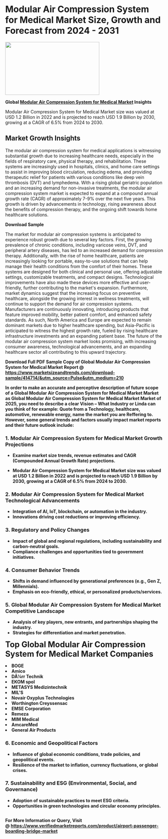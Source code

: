 <H1>Modular Air Compression System for Medical Market Size, Growth and Forecast from 2024 - 2031</H1><img class="aligncenter size-medium wp-image-584254" src="https://thirdeyenews.in/wp-content/uploads/2024/09/Global-Market-Research-300x168.jpeg" alt="" width="300" height="168" /><p><strong>Global&nbsp;<a href="https://www.marketsizeandtrends.com/download-sample/414714/&amp;utm_source=Pulse&amp;utm_medium=210">Modular Air Compression System for Medical Market</a> Insights</strong></p><p>Modular Air Compression System for Medical Market size was valued at USD 1.2 Billion in 2022 and is projected to reach USD 1.9 Billion by 2030, growing at a CAGR of 6.5% from 2024 to 2030.</p><p><h2>Market Growth Insights</h2> <p>The modular air compression system for medical applications is witnessing substantial growth due to increasing healthcare needs, especially in the fields of respiratory care, physical therapy, and rehabilitation. These systems are increasingly used in hospitals, clinics, and home care settings to assist in improving blood circulation, reducing edema, and providing therapeutic relief for patients with various conditions like deep vein thrombosis (DVT) and lymphedema. With a rising global geriatric population and an increasing demand for non-invasive treatments, the modular air compression system market is expected to expand at a compound annual growth rate (CAGR) of approximately 7-9% over the next five years. This growth is driven by advancements in technology, rising awareness about the benefits of compression therapy, and the ongoing shift towards home healthcare solutions.</p> <p><strong>Download Sample</strong></p> <p>The market for modular air compression systems is anticipated to experience robust growth due to several key factors. First, the growing prevalence of chronic conditions, including varicose veins, DVT, and peripheral artery diseases, has led to an increased demand for compression therapy. Additionally, with the rise of home healthcare, patients are increasingly looking for portable, easy-to-use solutions that can help manage their health conditions from the comfort of their homes. These systems are designed for both clinical and personal use, offering adjustable settings, customizable treatments, and compact designs. Technological improvements have also made these devices more effective and user-friendly, further contributing to the market's expansion. Furthermore, market dynamics suggest that the increasing focus on preventive healthcare, alongside the growing interest in wellness treatments, will continue to support the demand for air compression systems. Manufacturers are continuously innovating, introducing products that feature improved mobility, better patient comfort, and enhanced safety standards. As such, North America and Europe are expected to remain dominant markets due to higher healthcare spending, but Asia-Pacific is anticipated to witness the highest growth rate, fueled by rising healthcare infrastructure investments and an expanding patient base. The future of the modular air compression system market looks promising, with increasing consumer awareness, technological advancements, and an expanding healthcare sector all contributing to this upward trajectory.</p> <p><strong></p><p><span class=""><strong>Download Full PDF Sample Copy of Global Modular Air Compression System for Medical Market Report</strong> @ <a href="https://www.marketsizeandtrends.com/download-sample/414714/&amp;utm_source=Pulse&amp;utm_medium=210" target="_blank">https://www.marketsizeandtrends.com/download-sample/414714/&amp;utm_source=Pulse&amp;utm_medium=210</a></span></p><p>In order to make an accurate and perceptive description of future scope of a Global&nbsp;Modular Air Compression System for Medical Market Market as Global&nbsp;Modular Air Compression System for Medical Market Market of 2025, you need to describe a clear Vision &ndash; What Industry or Linda can you think of for example: Quote from a Technology, healthcare, automotive, renewable energy, name the market you are Reffering to. However, some general trends and factors usually impact market reports and their future outlook include:</p><h3>1.&nbsp;<strong>Modular Air Compression System for Medical Market Growth Projections</strong></h3><ul><li>Examine market size trends, revenue estimates and CAGR (Compounded Annual Growth Rate) projections.</li><li><p>Modular Air Compression System for Medical Market size was valued at USD 1.2 Billion in 2022 and is projected to reach USD 1.9 Billion by 2030, growing at a CAGR of 6.5% from 2024 to 2030.</p></li></ul><h3>2.&nbsp;<strong>Modular Air Compression System for Medical Market Technological Advancements</strong></h3><ul><li>Integration of AI, IoT, blockchain, or automation in the industry.</li><li>Innovations driving cost reductions or improving efficiency.</li></ul><h3>3.&nbsp;<strong>Regulatory and Policy Changes</strong></h3><ul><li>Impact of global and regional regulations, including sustainability and carbon-neutral goals.</li><li>Compliance challenges and opportunities tied to government initiatives.</li></ul><h3>4.&nbsp;<strong>Consumer Behavior Trends</strong></h3><ul><li>Shifts in demand influenced by generational preferences (e.g., Gen Z, Millennials).</li><li>Emphasis on eco-friendly, ethical, or personalized products/services.</li></ul><h3>5.&nbsp;<strong>Global Modular Air Compression System for Medical Market Competitive Landscape</strong></h3><ul><li>Analysis of key players, new entrants, and partnerships shaping the industry.</li><li>Strategies for differentiation and market penetration.</li></ul><p data-pm-slice="1 1 []"><span style="color: inherit; font-family: inherit; font-size: 25px;">Top Global Modular Air Compression System for Medical Market Companies</span></p><div class="" data-test-id=""><p><li>BOGE</li><li> Amico</li><li> DÃ¼rr Technik</li><li> EKOM spol</li><li> METASYS Medizintechnik</li><li> MIL'S</li><li> Novair Oxyplus Technologies</li><li> Worthington Creyssensac</li><li> EMSE Corporation</li><li> Remeza</li><li> MIM Medical</li><li> AmcareMed</li><li> General Air Products</li></p></div><h3>6.&nbsp;<strong>Economic and Geopolitical Factors</strong></h3><ul><li>Influence of global economic conditions, trade policies, and geopolitical events.</li><li>Resilience of the market to inflation, currency fluctuations, or global crises.</li></ul><h3>7.&nbsp;<strong>Sustainability and ESG (Environmental, Social, and Governance)</strong></h3><ul><li>Adoption of sustainable practices to meet ESG criteria.</li><li>Opportunities in green technologies and circular economy principles.</li></ul><h2><strong style="font-size: 14px;">For More Information or Query, Visit @&nbsp;</strong><a style="background-color: #ffffff; font-size: 14px;" href="https://www.marketsizeandtrends.com/report/modular-air-compression-system-for-medical-market/" target="_blank">https://www.verifiedmarketreports.com/product/airport-passenger-boarding-bridge-market</a></h2>
